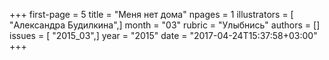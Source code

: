 +++
first-page = 5
title = "Меня нет дома"
npages = 1
illustrators = [ "Александра Будилкина",]
month = "03"
rubric = "Улыбнись"
authors = []
issues = [ "2015_03",]
year = "2015"
date = "2017-04-24T15:37:58+03:00"
+++
